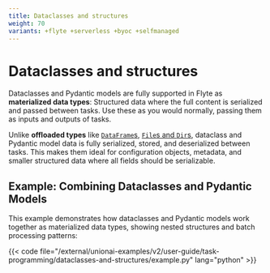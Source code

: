 ```yaml
---
title: Dataclasses and structures
weight: 70
variants: +flyte +serverless +byoc +selfmanaged
---
```


# Dataclasses and structures

Dataclasses and Pydantic models are fully supported in Flyte as **materialized data types**:
Structured data where the full content is serialized and passed between tasks.
Use these as you would normally, passing them as inputs and outputs of tasks.

Unlike **offloaded types** like [`DataFrame`s](./dataframes), [`File`s and `Dir`s](./files-and-directories), dataclass and Pydantic model data is fully serialized, stored, and deserialized between tasks.
This makes them ideal for configuration objects, metadata, and smaller structured data where all fields should be serializable.

## Example: Combining Dataclasses and Pydantic Models

This example demonstrates how dataclasses and Pydantic models work together as materialized data types, showing nested structures and batch processing patterns:

{{< code file="/external/unionai-examples/v2/user-guide/task-programming/dataclasses-and-structures/example.py" lang="python" >}}

